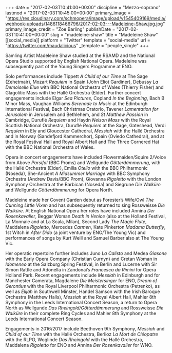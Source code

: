+++
date = "2017-02-03T10:41:00+00:00"
discipline = "Mezzo-soprano"
lastmod = "2017-02-03T10:45:00+00:00"
primary_image = "https://res.cloudinary.com/schmopera/image/upload/v1545409169/media/webhook-uploads/1486118466796/2017-02-03---Madeleine-Shaw.jpg.jpg"
primary_image_credit = "Zoe Barling"
publishDate = "2017-02-03T10:41:00+00:00"
slug = "madeleine-shaw"
title = "Madeleine Shaw"
[[social_media]]
platform = "Twitter"
template = "social-media"
url = "https://twitter.com/maudalicious"
_template = "people_single"
+++

Samling Artist Madeleine Shaw studied at the RSAMD and the National Opera Studio supported by English National Opera. Madeleine was subsequently part of the Young Singers Programme at ENO.

Solo performances include Tippett *A Child of our Time* at The Sage (Zehetmair), Mozart *Requiem* in Spain (John Eliot Gardiner), Debussy *La Demoiselle Élue* with BBC National Orchestra of Wales (Thierry Fisher) and Glagolitic Mass with the Hallé Orchestra (Elder).  Further concert engagements include Elgar *Sea Pictures*, Copland *In the Beginning*, Bach B Minor Mass, Vaughan Williams *Serenade to Music* at the Edinburgh International Festival, Bach Christmas Oratorio, Tavener *Lamentation for Jerusalem* in Jerusalem and Bethlehem, and *St Matthew Passion* in Cambridge, Duruflé *Requiem* and Haydn *Nelson Mass* with the Royal Scottish National Orchestra, Duruflé *Requiem* at the Sage, Gateshead, Verdi *Requiem* in Ely and Gloucester Cathedral, *Messiah* with the Hallé Orchestra and in Norway (Sandefjord Kammerchor), Spain (Oviedo Cathedral), and at the Royal Festival Hall and Royal Albert Hall and The Three Cornered Hat with the BBC National Orchestra of Wales.

Opera in concert engagements have included Flowermaiden/Squire 2/Voice from Above *Parsifal* (BBC Proms) and Wellgunde *Götterdämmerung*, with the Hallé Orchestra (Elder), Emilia *Otello* with the BBC Philharmonic (Noseda), She-Ancient *A Midsummer Marriage* with BBC Symphony Orchestra (Andrew Davis/BBC Prom), Giovanna *Rigoletto* with the London Symphony Orchestra at the Barbican (Noseda) and Siegrune *Die Walküre* and Wellgunde *Götterdämmerung* for Opera North.

Madeleine made her Covent Garden debut as Forester’s Wife/Owl *The Cunning Little Vixen* and has subsequently returned to sing Rossweisse *Die Walküre*.  At English National Opera her roles have included Annina *Der Rosenkavalier*, Beggar Woman *Death in Venice* (also at the Holland Festival, La Monnaie and at La Scala, Milan), Second Lady *The Magic Flute*, Maddalena *Rigoletto*, Mercedes *Carmen*, Kate Pinkerton *Madama Butterfly*, 1st Witch in *After Dido* (a joint venture by ENO/The Young Vic) and performances of songs by Kurt Weill and Samuel Barber also at The Young Vic.

Her operatic repertoire further includes Juno *La Calisto* and Medea *Giasone* with the Early Opera Company (Christian Curnyn) and Cretan Woman in *Idomeneo* at the Salzburg Spring Festival, in Berlin and Lucerne with Sir Simon Rattle and Adonella in Zandonai’s *Francesca da Rimini* for Opera Holland Park.  Recent engagements include *Messiah* in Edinburgh and for Manchester Camerata, Magdalene *Die Meistersinger* for ENO, *Dream of Gerontius* with the Royal Liverpool Philharmonic Orchestra (Petrenko), as well as *Elijah* in Southwell Minster, Handel Samson with the Irish Baroque Orchestra (Matthew Halls), *Messiah* at the Royal Albert Hall, Mahler 8th Symphony in the Leeds International Concert Season, a return to Opera North as Wellgunde *Das Rheingold/Götterdämmerung* and Rossweisse *Die Walküre* in their complete Ring Cycles and Mahler 8th Symphony at the Leeds International Concert Season.

Engagements in 2016/2017 include Beethoven 9th Symphony, *Messiah* and *Child of our Time* with the Hallé Orchestra, Berlioz *La Mort de Cléopatre* with the RLPO, Woglinde *Das Rheingold* with the Hallé Orchestra, Maddalena *Rigoletto* for ENO and Annina *Der Rosenkavalier* for WNO.
